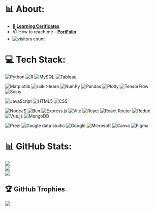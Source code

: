 # 📊 About:
- 📜 [**Learning Cerificates**](https://drive.google.com/drive/u/0/folders/1k9CbtNCu2S9ukOuwzOgyPt17pqjtExm4).
- 📫 How to reach me - [**PortFolio**](https://shubhamjagtap2126.wixsite.com/shubhamjagtap)
- ![visitors count](https://visitcount.itsvg.in/api?id=shubhamjagtap2126&icon=0&color=0)

# 💻 Tech Stack:

![Python](https://img.shields.io/badge/python-3670A0?style=for-the-badge&logo=python&logoColor=ffdd54) 
![R](https://img.shields.io/badge/r-%23276DC3.svg?style=for-the-badge&logo=r&logoColor=white) 
![MySQL](https://img.shields.io/badge/mysql-4479A1.svg?style=for-the-badge&logo=mysql&logoColor=white) 
![Tableau](https://img.shields.io/badge/tableau-%23323330.svg?style=for-the-badge&logo=tableau&logoColor=%23F7DF1E) 

![Matplotlib](https://img.shields.io/badge/Matplotlib-%23ffffff.svg?style=for-the-badge&logo=Matplotlib&logoColor=black) 
![scikit-learn](https://img.shields.io/badge/scikit--learn-%23F7931E.svg?style=for-the-badge&logo=scikit-learn&logoColor=white) 
![NumPy](https://img.shields.io/badge/numpy-%23013243.svg?style=for-the-badge&logo=numpy&logoColor=white) 
![Pandas](https://img.shields.io/badge/pandas-%23150458.svg?style=for-the-badge&logo=pandas&logoColor=white) 
![Plotly](https://img.shields.io/badge/Plotly-%233F4F75.svg?style=for-the-badge&logo=plotly&logoColor=white) 
![TensorFlow](https://img.shields.io/badge/TensorFlow-%23FF6F00.svg?style=for-the-badge&logo=TensorFlow&logoColor=white) 
![Scipy](https://img.shields.io/badge/SciPy-%230C55A5.svg?style=for-the-badge&logo=scipy&logoColor=%white)

![JavaScript](https://img.shields.io/badge/javascript-%23323330.svg?style=for-the-badge&logo=javascript&logoColor=%23F7DF1E)
![HTML5](https://img.shields.io/badge/html5-%23E34F26.svg?style=for-the-badge&logo=html5&logoColor=white) 
![CSS](https://img.shields.io/badge/css-%230C55A5.svg?style=for-the-badge&logo=tableau&logoColor=%white)

![NodeJS](https://img.shields.io/badge/node.js-6DA55F?style=for-the-badge&logo=node.js&logoColor=white) 
![Bun](https://img.shields.io/badge/Bun-%23000000.svg?style=for-the-badge&logo=bun&logoColor=white) 
![Express.js](https://img.shields.io/badge/express.js-%23404d59.svg?style=for-the-badge&logo=express&logoColor=%2361DAFB) 
![Vite](https://img.shields.io/badge/vite-%23646CFF.svg?style=for-the-badge&logo=vite&logoColor=white) 
![React](https://img.shields.io/badge/react-%2320232a.svg?style=for-the-badge&logo=react&logoColor=%2361DAFB) 
![React Router](https://img.shields.io/badge/React_Router-CA4245?style=for-the-badge&logo=react-router&logoColor=white) 
![Redux](https://img.shields.io/badge/redux-%23593d88.svg?style=for-the-badge&logo=redux&logoColor=white) 
![Vue.js](https://img.shields.io/badge/vue.js-%2335495e.svg?style=for-the-badge&logo=vuedotjs&logoColor=%234FC08D) 
![MongoDB](https://img.shields.io/badge/MongoDB-%234ea94b.svg?style=for-the-badge&logo=mongodb&logoColor=white) 

![Prezi](https://img.shields.io/badge/prezi-6DA55F?style=for-the-badge&logo=prezi&logoColor=white) 
![Google data studio](https://img.shields.io/badge/google_data_studio-%23000000.svg?style=for-the-badge&logo=bun&logoColor=white) 
![Google](https://img.shields.io/badge/google_products.js-%23404d59.svg?style=for-the-badge&logo=express&logoColor=%2361DAFB) 
![Microsoft](https://img.shields.io/badge/microsoft-%23646CFF.svg?style=for-the-badge&logo=vite&logoColor=white) 
![Canva](https://img.shields.io/badge/Canva-%2300C4CC.svg?style=for-the-badge&logo=Canva&logoColor=white) 
![Figma](https://img.shields.io/badge/figma-%23F24E1E.svg?style=for-the-badge&logo=figma&logoColor=white) 


# 📊 GitHub Stats:
![](https://github-readme-stats.vercel.app/api?username=shubhamjagtap2126&theme=dark&hide_border=false&include_all_commits=true&count_private=true)<br/>
![](https://github-readme-streak-stats.herokuapp.com/?user=shubhamjagtap2126&theme=dark&hide_border=false)<br/>
![](https://github-readme-stats.vercel.app/api/top-langs/?username=shubhamjagtap2126&theme=dark&hide_border=false&include_all_commits=true&count_private=true&layout=compact)

## 🏆 GitHub Trophies
![](https://github-profile-trophy.vercel.app/?username=shubhamjagtap2126&theme=radical&no-frame=false&no-bg=true&margin-w=4)



<!-- links -->
[Shubham Jagtap]: https://github.com/shubhamjagtap2126 "Shubham Jagtap"

